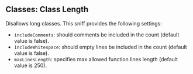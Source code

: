 ## Classes: Class Length

Disallows long classes. This sniff provides the following settings:

*   `includeComments`: should comments be included in the count (default value is false).
*   `includeWhitespace`: should empty lines be included in the count (default value is false).
*   `maxLinesLength`: specifies max allowed function lines length (default value is 250).
